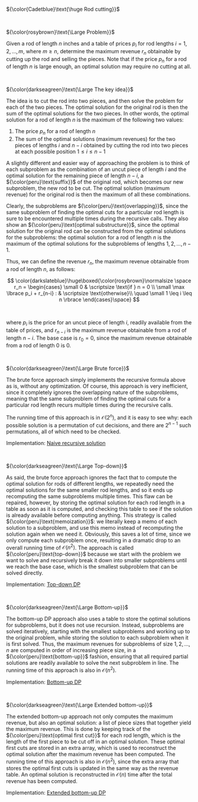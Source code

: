 ${\color{Cadetblue}\text{\huge Rod cutting}}$

<br/>

${\color{rosybrown}\text{\Large Problem}}$

Given a rod of length $n$ inches and a table of prices $p_i$ for rod lengths $i = 1, 2, ..., m$, where $m \geq n$, determine the maximum revenue $r_n$ obtainable by cutting up the rod and selling the pieces. Note that if the price $p_n$ for a rod of length $n$ is large enough, an optimal solution may require no cutting at all.

<br/>

${\color{darkseagreen}\text{\Large The key idea}}$

The idea is to cut the rod into two pieces, and then solve the problem for each of the two pieces. The optimal solution for the original rod is then the sum of the optimal solutions for the two pieces.
In other words, the optimal solution for a rod of length $n$ is the maximum of the following two values:

1. The price $p_n$ for a rod of length $n$  
2. The sum of the optimal solutions (maximum revenues) for the two pieces of lengths $i$ and $n - i$ obtained by cutting the rod into two pieces at each possible position $1 \leq i \leq n-1$  

A slightly different and easier way of approaching the problem is to think of each subproblem as the combination of an uncut piece of length $i$ and the optimal solution for the remaining piece of length $n-i$, a ${\color{peru}\text{suffix}}$ of the original rod, which becomes our new subproblem, the new rod to be cut. The optimal solution (maximum revenue) for the original rod is then the maximum of all these combinations.

Clearly, the subproblems are ${\color{peru}\text{overlapping}}$, since the same subproblem of finding the optimal cuts for a particular rod length is sure to be encountered multiple times during the recursive calls. They also show an ${\color{peru}\text{optimal substructure}}$, since the optimal solution for the original rod can be constructed from the optimal solutions for the subproblems: the optimal solution for a rod of length $n$ is the maximum of the optimal solutions for the subproblems of lengths $1, 2, ..., n-1$.

Thus, we can define the revenue $r_n$, the maximum revenue obtainable from a rod of length $n$, as follows:

$$
\color{darkslateblue}\huge\boxed{\color{rosybrown}\normalsize \space
r_n = \begin{cases}
\small 0 & \scriptsize \text{if } n = 0 \\
\small \max \lbrace p_i + r_{n-i} :  & \scriptsize \text{otherwise}\\
\quad \small 1 \leq i \leq n \rbrace
\end{cases}\space}
$$

<br/>

where $p_i$ is the price for an uncut piece of length $i$, readily available from the table of prices, and $r_{n-i}$ is the maximum revenue obtainable from a rod of length $n-i$. The base case is $r_0 = 0$, since the maximum revenue obtainable from a rod of length $0$ is $0$.

<br/>

${\color{darkseagreen}\text{\Large Brute force}}$

The brute force approach simply implements the recursive formula above as is, without any optimization. Of course, this approach is very inefficient, since it completely ignores the overlapping nature of the subproblems, meaning that the same subproblem of finding the optimal cuts for a particular rod length recurs multiple times during the recursive calls.

The running time of this approach is in $\mathcal{O}(2^n)$, and it is easy to see why: each possible solution is a permutation of cut decisions, and there are $2^{n-1}$ such permutations, all of which need to be checked.  

Implementation: [Naive recursive solution](https://github.com/pl3onasm/Algorithms/tree/main/algorithms/dynamic-programming/rod-cutting/cut-rod1.c)

<br/>

${\color{darkseagreen}\text{\Large Top-down}}$

As said, the brute force approach ignores the fact that to compute the optimal solution for rods of different lengths, we repeatedly need the optimal solutions for the same smaller rod lengths, and so it ends up recomputing the same subproblems multiple times. This flaw can be repaired, however, by storing the optimal solution for each rod length in a table as soon as it is computed, and checking this table to see if the solution is already available before computing anything. This strategy is called ${\color{peru}\text{memoization}}$: we literally keep a memo of each solution to a subproblem, and use this memo instead of recomputing the solution again when we need it. Obviously, this saves a lot of time, since we only compute each subproblem once, resulting in a dramatic drop to an overall running time of $\mathcal{O}(n^2)$. The approach is called ${\color{peru}\text{top-down}}$ because we start with the problem we want to solve and recursively break it down into smaller subproblems until we reach the base case, which is the smallest subproblem that can be solved directly.

Implementation: [Top-down DP](https://github.com/pl3onasm/Algorithms/tree/main/algorithms/dynamic-programming/rod-cutting/cut-rod2.c)

<br/>

${\color{darkseagreen}\text{\Large Bottom-up}}$

The bottom-up DP approach also uses a table to store the optimal solutions for subproblems, but it does not use recursion. Instead, subproblems are solved iteratively, starting with the smallest subproblems and working up to the original problem, while storing the solution to each subproblem when it is first solved. Thus, the maximum revenues for subproblems of size $1, 2, ..., n$ are computed in order of increasing piece size, in a ${\color{peru}\text{bottom-up}}$ fashion, ensuring that all required partial solutions are readily available to solve the next subproblem in line. The running time of this approach is also in $\mathcal{O}(n^2)$.  

Implementation: [Bottom-up DP](https://github.com/pl3onasm/Algorithms/tree/main/algorithms/dynamic-programming/rod-cutting/cut-rod3.c)

<br/>

${\color{darkseagreen}\text{\Large Extended bottom-up}}$

The extended bottom-up approach not only computes the maximum revenue, but also an optimal solution: a list of piece sizes that together yield the maximum revenue. This is done by keeping track of the ${\color{peru}\text{optimal first cut}}$ for each rod length, which is the length of the first piece to be cut off in an optimal solution. These optimal first cuts are stored in an extra array, which is used to reconstruct the optimal solution after the maximum revenue has been computed. The running time of this approach is also in $\mathcal{O}(n^2)$, since the extra array that stores the optimal first cuts is updated in the same way as the revenue table. An optimal solution is reconstructed in $\mathcal{O}(n)$ time after the total revenue has been computed.

Implementation: [Extended bottom-up DP](https://github.com/pl3onasm/Algorithms/tree/main/algorithms/dynamic-programming/rod-cutting/cut-rod4.c)
